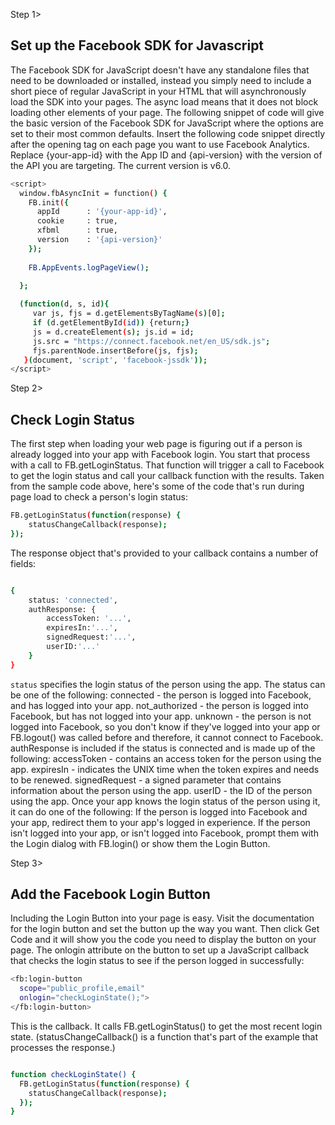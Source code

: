 Step 1> 
## Set up the Facebook SDK for Javascript

The Facebook SDK for JavaScript doesn't have any standalone files that need to be downloaded or installed, instead you simply need to include a short piece of regular JavaScript in your HTML that will asynchronously load the SDK into your pages. The async load means that it does not block loading other elements of your page.
The following snippet of code will give the basic version of the Facebook SDK for JavaScript where the options are set to their most common defaults. Insert the following code snippet directly after the opening <body> tag on each page you want to use Facebook Analytics. Replace {your-app-id} with the App ID and {api-version} with the version of the API you are targeting. The current version is v6.0.

```sh
<script>
  window.fbAsyncInit = function() {
    FB.init({
      appId      : '{your-app-id}',
      cookie     : true,
      xfbml      : true,
      version    : '{api-version}'
    });
      
    FB.AppEvents.logPageView();   
      
  };

  (function(d, s, id){
     var js, fjs = d.getElementsByTagName(s)[0];
     if (d.getElementById(id)) {return;}
     js = d.createElement(s); js.id = id;
     js.src = "https://connect.facebook.net/en_US/sdk.js";
     fjs.parentNode.insertBefore(js, fjs);
   }(document, 'script', 'facebook-jssdk'));
</script>
```



Step 2>
## Check Login Status
The first step when loading your web page is figuring out if a person is already logged into your app with Facebook login. You start that process with a call to FB.getLoginStatus. That function will trigger a call to Facebook to get the login status and call your callback function with the results.
Taken from the sample code above, here's some of the code that's run during page load to check a person's login status:

```sh
FB.getLoginStatus(function(response) {
    statusChangeCallback(response);
});
```

The response object that's provided to your callback contains a number of fields:
```sh

{
    status: 'connected',
    authResponse: {
        accessToken: '...',
        expiresIn:'...',
        signedRequest:'...',
        userID:'...'
    }
}
```
`status` specifies the login status of the person using the app. The status can be one of the following:
connected - the person is logged into Facebook, and has logged into your app.
not_authorized - the person is logged into Facebook, but has not logged into your app.
unknown - the person is not logged into Facebook, so you don't know if they've logged into your app or FB.logout() was called before and therefore, it cannot connect to Facebook.
authResponse is included if the status is connected and is made up of the following:
accessToken - contains an access token for the person using the app.
expiresIn - indicates the UNIX time when the token expires and needs to be renewed.
signedRequest - a signed parameter that contains information about the person using the app.
userID - the ID of the person using the app.
Once your app knows the login status of the person using it, it can do one of the following:
If the person is logged into Facebook and your app, redirect them to your app's logged in experience.
If the person isn't logged into your app, or isn't logged into Facebook, prompt them with the Login dialog with FB.login() or show them the Login Button.

Step 3>
## Add the Facebook Login Button
Including the Login Button into your page is easy. Visit the documentation for the login button and set the button up the way you want. Then click Get Code and it will show you the code you need to display the button on your page.
The onlogin attribute on the button to set up a JavaScript callback that checks the login status to see if the person logged in successfully:
```sh
<fb:login-button 
  scope="public_profile,email"
  onlogin="checkLoginState();">
</fb:login-button>
```
This is the callback. It calls FB.getLoginStatus() to get the most recent login state. (statusChangeCallback() is a function that's part of the example that processes the response.)

```sh

function checkLoginState() {
  FB.getLoginStatus(function(response) {
    statusChangeCallback(response);
  });
}
```